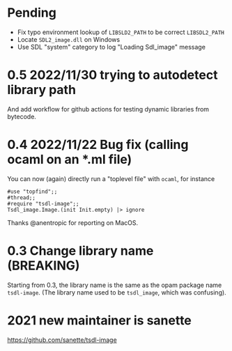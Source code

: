 # Pending

* Fix typo environment lookup of `LIBSLD2_PATH` to be correct `LIBSDL2_PATH`
* Locate `SDL2_image.dll` on Windows
* Use SDL "system" category to log "Loading Sdl_image" message

# 0.5 2022/11/30 trying to autodetect library path

And add workflow for github actions for testing dynamic libraries from
bytecode.

# 0.4 2022/11/22 Bug fix (calling ocaml on an *.ml file)

You can now (again) directly run a "toplevel file" with `ocaml`, for
instance

```
#use "topfind";;
#thread;;
#require "tsdl-image";;
Tsdl_image.Image.(init Init.empty) |> ignore
```
Thanks @anentropic for reporting on MacOS.

# 0.3 Change library name (BREAKING)

Starting from 0.3, the library name is the same as the opam package
name `tsdl-image`. (The library name used to be `tsdl_image`, which was
confusing).

# 2021 new maintainer is sanette
https://github.com/sanette/tsdl-image
